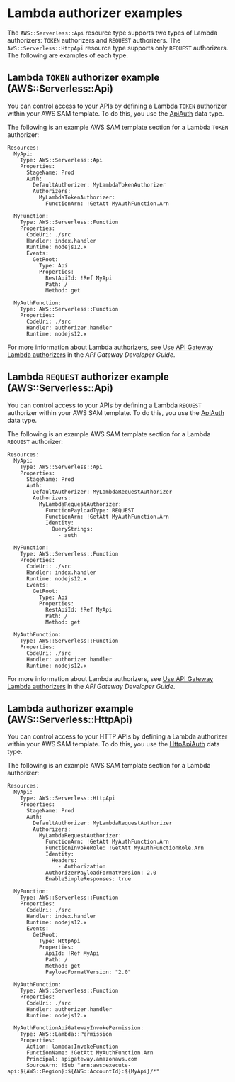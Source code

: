 # Lambda authorizer examples<a name="serverless-controlling-access-to-apis-lambda-authorizer"></a>

The `AWS::Serverless::Api` resource type supports two types of Lambda authorizers: `TOKEN` authorizers and `REQUEST` authorizers\. The `AWS::Serverless::HttpApi` resource type supports only `REQUEST` authorizers\. The following are examples of each type\.

## Lambda `TOKEN` authorizer example \(AWS::Serverless::Api\)<a name="serverless-controlling-access-to-apis-lambda-token-authorizer"></a>

You can control access to your APIs by defining a Lambda `TOKEN` authorizer within your AWS SAM template\. To do this, you use the [ApiAuth](sam-property-api-apiauth.md) data type\.

The following is an example AWS SAM template section for a Lambda `TOKEN` authorizer:

```
Resources:
  MyApi:
    Type: AWS::Serverless::Api
    Properties:
      StageName: Prod
      Auth:
        DefaultAuthorizer: MyLambdaTokenAuthorizer
        Authorizers:
          MyLambdaTokenAuthorizer:
            FunctionArn: !GetAtt MyAuthFunction.Arn

  MyFunction:
    Type: AWS::Serverless::Function
    Properties:
      CodeUri: ./src
      Handler: index.handler
      Runtime: nodejs12.x
      Events:
        GetRoot:
          Type: Api
          Properties:
            RestApiId: !Ref MyApi
            Path: /
            Method: get

  MyAuthFunction:
    Type: AWS::Serverless::Function
    Properties:
      CodeUri: ./src
      Handler: authorizer.handler
      Runtime: nodejs12.x
```

For more information about Lambda authorizers, see [Use API Gateway Lambda authorizers](https://docs.aws.amazon.com/apigateway/latest/developerguide/apigateway-use-lambda-authorizer.html) in the *API Gateway Developer Guide*\.

## Lambda `REQUEST` authorizer example \(AWS::Serverless::Api\)<a name="serverless-controlling-access-to-apis-lambda-request-authorizer"></a>

You can control access to your APIs by defining a Lambda `REQUEST` authorizer within your AWS SAM template\. To do this, you use the [ApiAuth](sam-property-api-apiauth.md) data type\.

The following is an example AWS SAM template section for a Lambda `REQUEST` authorizer:

```
Resources:
  MyApi:
    Type: AWS::Serverless::Api
    Properties:
      StageName: Prod
      Auth:
        DefaultAuthorizer: MyLambdaRequestAuthorizer
        Authorizers:
          MyLambdaRequestAuthorizer:
            FunctionPayloadType: REQUEST
            FunctionArn: !GetAtt MyAuthFunction.Arn
            Identity:
              QueryStrings:
                - auth

  MyFunction:
    Type: AWS::Serverless::Function
    Properties:
      CodeUri: ./src
      Handler: index.handler
      Runtime: nodejs12.x
      Events:
        GetRoot:
          Type: Api
          Properties:
            RestApiId: !Ref MyApi
            Path: /
            Method: get

  MyAuthFunction:
    Type: AWS::Serverless::Function
    Properties:
      CodeUri: ./src
      Handler: authorizer.handler
      Runtime: nodejs12.x
```

For more information about Lambda authorizers, see [Use API Gateway Lambda authorizers](https://docs.aws.amazon.com/apigateway/latest/developerguide/apigateway-use-lambda-authorizer.html) in the *API Gateway Developer Guide*\.

## Lambda authorizer example \(AWS::Serverless::HttpApi\)<a name="serverless-controlling-access-to-apis-lambda-authorizer-httpapi"></a>

You can control access to your HTTP APIs by defining a Lambda authorizer within your AWS SAM template\. To do this, you use the [HttpApiAuth](sam-property-httpapi-httpapiauth.md) data type\.

The following is an example AWS SAM template section for a Lambda authorizer:

```
Resources:
  MyApi:
    Type: AWS::Serverless::HttpApi
    Properties:
      StageName: Prod
      Auth:
        DefaultAuthorizer: MyLambdaRequestAuthorizer
        Authorizers:
          MyLambdaRequestAuthorizer:
            FunctionArn: !GetAtt MyAuthFunction.Arn
            FunctionInvokeRole: !GetAtt MyAuthFunctionRole.Arn
            Identity:
              Headers:
                - Authorization
            AuthorizerPayloadFormatVersion: 2.0
            EnableSimpleResponses: true

  MyFunction:
    Type: AWS::Serverless::Function
    Properties:
      CodeUri: ./src
      Handler: index.handler
      Runtime: nodejs12.x
      Events:
        GetRoot:
          Type: HttpApi
          Properties:
            ApiId: !Ref MyApi
            Path: /
            Method: get
            PayloadFormatVersion: "2.0"

  MyAuthFunction:
    Type: AWS::Serverless::Function
    Properties:
      CodeUri: ./src
      Handler: authorizer.handler
      Runtime: nodejs12.x

  MyAuthFunctionApiGatewayInvokePermission:
    Type: AWS::Lambda::Permission
    Properties:
      Action: lambda:InvokeFunction
      FunctionName: !GetAtt MyAuthFunction.Arn
      Principal: apigateway.amazonaws.com
      SourceArn: !Sub "arn:aws:execute-api:${AWS::Region}:${AWS::AccountId}:${MyApi}/*"
```
